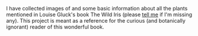 
I have collected images of and some basic information about all the plants 
mentioned in Louise Gluck's book The Wild Iris (please 
[tell me](mailto:wjeffreyjohnston@gmail.com) if I'm missing any). This 
project is meant as a reference for the curious (and botanically ignorant)
reader of this wonderful book. 
